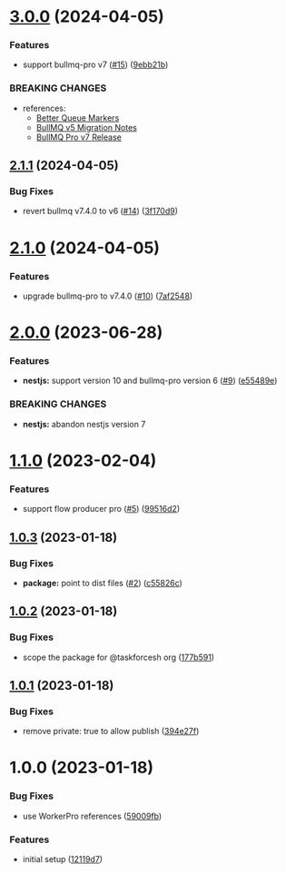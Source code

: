 # [3.0.0](https://github.com/taskforcesh/nestjs-bullmq-pro/compare/v2.1.1...v3.0.0) (2024-04-05)


### Features

* support bullmq-pro v7 ([#15](https://github.com/taskforcesh/nestjs-bullmq-pro/issues/15)) ([9ebb21b](https://github.com/taskforcesh/nestjs-bullmq-pro/commit/9ebb21bbd401f2957baca99fffb8e7a8da195e01))


### BREAKING CHANGES

* references:
  - [Better Queue Markers](https://bullmq.io/news/231204/better-queue-markers/)
  - [BullMQ v5 Migration Notes](https://bullmq.io/news/231221/bullmqv5-release/)
  - [BullMQ Pro v7 Release](https://bullmq.io/news/240312/bullmq-prov7-release/)

## [2.1.1](https://github.com/taskforcesh/nestjs-bullmq-pro/compare/v2.1.0...v2.1.1) (2024-04-05)


### Bug Fixes

* revert bullmq v7.4.0 to v6 ([#14](https://github.com/taskforcesh/nestjs-bullmq-pro/issues/14)) ([3f170d9](https://github.com/taskforcesh/nestjs-bullmq-pro/commit/3f170d9fbaa537f06c26fa2a940962d17c2e386f))

# [2.1.0](https://github.com/taskforcesh/nestjs-bullmq-pro/compare/v2.0.0...v2.1.0) (2024-04-05)


### Features

* upgrade bullmq-pro to v7.4.0 ([#10](https://github.com/taskforcesh/nestjs-bullmq-pro/issues/10)) ([7af2548](https://github.com/taskforcesh/nestjs-bullmq-pro/commit/7af2548397cfde027d80786c7d6a0bcece72988a))

# [2.0.0](https://github.com/taskforcesh/nestjs-bullmq-pro/compare/v1.1.0...v2.0.0) (2023-06-28)


### Features

* **nestjs:** support version 10 and bullmq-pro version 6 ([#9](https://github.com/taskforcesh/nestjs-bullmq-pro/issues/9)) ([e55489e](https://github.com/taskforcesh/nestjs-bullmq-pro/commit/e55489e634e3feddc05347f4d74f74b67de38293))


### BREAKING CHANGES

* **nestjs:** abandon nestjs version 7

# [1.1.0](https://github.com/taskforcesh/nestjs-bullmq-pro/compare/v1.0.3...v1.1.0) (2023-02-04)


### Features

* support flow producer pro ([#5](https://github.com/taskforcesh/nestjs-bullmq-pro/issues/5)) ([99516d2](https://github.com/taskforcesh/nestjs-bullmq-pro/commit/99516d27223dce85019e5d87366cd4a954768e60))

## [1.0.3](https://github.com/taskforcesh/nestjs-bullmq-pro/compare/v1.0.2...v1.0.3) (2023-01-18)

### Bug Fixes

* **package:** point to dist files ([#2](https://github.com/taskforcesh/nestjs-bullmq-pro/issues/2)) ([c55826c](https://github.com/taskforcesh/nestjs-bullmq-pro/commit/c55826ca8aa7b57a684788f28a0b2d23c009615b))

## [1.0.2](https://github.com/taskforcesh/nestjs-bullmq-pro/compare/v1.0.1...v1.0.2) (2023-01-18)

### Bug Fixes

* scope the package for @taskforcesh org \([177b591](https://github.com/taskforcesh/nestjs-bullmq-pro/commit/177b591d6c24202b7a256177faf4bb19e5f0bcea)\)

## [1.0.1](https://github.com/taskforcesh/nestjs-bullmq-pro/compare/v1.0.0...v1.0.1) (2023-01-18)

### Bug Fixes

* remove private: true to allow publish \([394e27f](https://github.com/taskforcesh/nestjs-bullmq-pro/commit/394e27f83faa7323ad2ae4b2eca7fdc89624561e)\)

# 1.0.0 (2023-01-18)

### Bug Fixes

* use WorkerPro references \([59009fb](https://github.com/taskforcesh/nestjs-bullmq-pro/commit/59009fb981e4f698d114855cc94c09108ed09692)\)

### Features

* initial setup \([12119d7](https://github.com/taskforcesh/nestjs-bullmq-pro/commit/12119d76cde0679c8f5b6892d029a8d62ce303d2)\)
